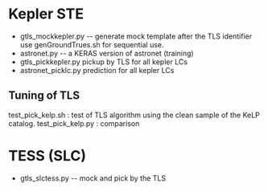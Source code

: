
# Kepler STE

- gtls_mockkepler.py -- generate mock template after the TLS identifier
 use genGroundTrues.sh for sequential use.
- astronet.py -- a KERAS version of astronet (training)
- gtls_pickkepler.py pickup by TLS for all kepler LCs
- astronet_picklc.py prediction for all kepler LCs


## Tuning of TLS

test_pick_kelp.sh : test of TLS algorithm using the clean sample of the KeLP catalog.
test_pick_kelp.py : comparison

# TESS (SLC)

- gtls_slctess.py -- mock and pick by the TLS